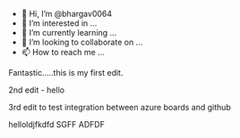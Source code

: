 - 👋 Hi, I’m @bhargav0064
- 👀 I’m interested in ...
- 🌱 I’m currently learning ...
- 💞️ I’m looking to collaborate on ...
- 📫 How to reach me ...

Fantastic.....this is my first edit.

2nd edit - hello

3rd edit to test integration between azure boards and github

<!---
bhargav0064/bhargav0064 is a ✨ special ✨ repository because its `README.md` (this file) appears on your GitHub profile.
You can click the Preview link to take a look at your changes.
--->
helloldjfkdfd
SGFF
ADFDF
